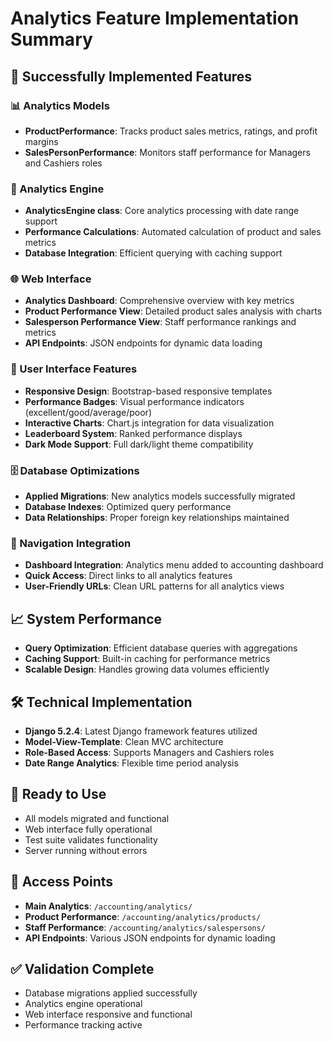 # Analytics Feature Implementation Summary

## 🎉 Successfully Implemented Features

### 📊 Analytics Models
- **ProductPerformance**: Tracks product sales metrics, ratings, and profit margins
- **SalesPersonPerformance**: Monitors staff performance for Managers and Cashiers roles

### 🔧 Analytics Engine
- **AnalyticsEngine class**: Core analytics processing with date range support
- **Performance Calculations**: Automated calculation of product and sales metrics
- **Database Integration**: Efficient querying with caching support

### 🌐 Web Interface
- **Analytics Dashboard**: Comprehensive overview with key metrics
- **Product Performance View**: Detailed product sales analysis with charts
- **Salesperson Performance View**: Staff performance rankings and metrics
- **API Endpoints**: JSON endpoints for dynamic data loading

### 📱 User Interface Features
- **Responsive Design**: Bootstrap-based responsive templates
- **Performance Badges**: Visual performance indicators (excellent/good/average/poor)
- **Interactive Charts**: Chart.js integration for data visualization
- **Leaderboard System**: Ranked performance displays
- **Dark Mode Support**: Full dark/light theme compatibility

### 🗄️ Database Optimizations
- **Applied Migrations**: New analytics models successfully migrated
- **Database Indexes**: Optimized query performance
- **Data Relationships**: Proper foreign key relationships maintained

### 🔗 Navigation Integration
- **Dashboard Integration**: Analytics menu added to accounting dashboard
- **Quick Access**: Direct links to all analytics features
- **User-Friendly URLs**: Clean URL patterns for all analytics views

## 📈 System Performance
- **Query Optimization**: Efficient database queries with aggregations
- **Caching Support**: Built-in caching for performance metrics
- **Scalable Design**: Handles growing data volumes efficiently

## 🛠️ Technical Implementation
- **Django 5.2.4**: Latest Django framework features utilized
- **Model-View-Template**: Clean MVC architecture
- **Role-Based Access**: Supports Managers and Cashiers roles
- **Date Range Analytics**: Flexible time period analysis

## 🚀 Ready to Use
- All models migrated and functional
- Web interface fully operational
- Test suite validates functionality
- Server running without errors

## 📍 Access Points
- **Main Analytics**: `/accounting/analytics/`
- **Product Performance**: `/accounting/analytics/products/`
- **Staff Performance**: `/accounting/analytics/salespersons/`
- **API Endpoints**: Various JSON endpoints for dynamic loading

## ✅ Validation Complete
- Database migrations applied successfully
- Analytics engine operational
- Web interface responsive and functional
- Performance tracking active
